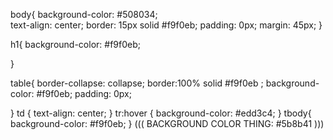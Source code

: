 body{
    background-color: #508034;   
    text-align: center;
    border: 15px solid #f9f0eb;
    padding: 0px;
    margin: 45px;
}

h1{
    background-color: #f9f0eb;
   
}

table{
    border-collapse: collapse;
    border:100% solid #f9f0eb ;
    background-color: #f9f0eb;
    padding: 0px;
    
}
td {
    text-align: center;
}
tr:hover {
    background-color: #edd3c4;
}
tbody{
    background-color: #f9f0eb;
}
((( BACKGROUND COLOR THING: #5b8b41 )))
